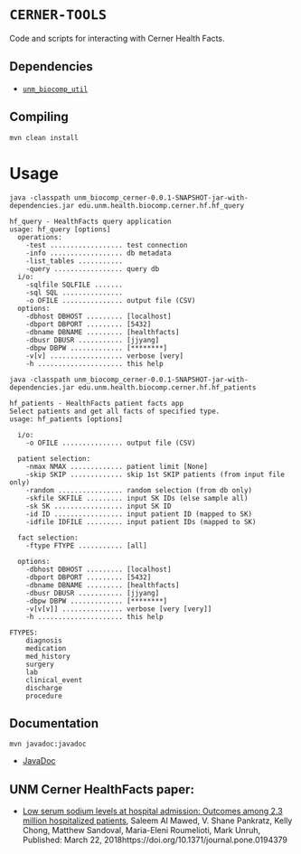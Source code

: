 # `CERNER-TOOLS`

Code and scripts for interacting with Cerner Health Facts.

## Dependencies

 * [`unm_biocomp_util`](https://github.com/unmtransinfo/unm_biocomp_util)

## Compiling

```
mvn clean install
```

# Usage

```
java -classpath unm_biocomp_cerner-0.0.1-SNAPSHOT-jar-with-dependencies.jar edu.unm.health.biocomp.cerner.hf.hf_query

hf_query - HealthFacts query application
usage: hf_query [options]
  operations:
    -test .................. test connection
    -info .................. db metadata
    -list_tables ........... 
    -query ................. query db
  i/o:
    -sqlfile SQLFILE ....... 
    -sql SQL ............... 
    -o OFILE ............... output file (CSV)
  options:
    -dbhost DBHOST ......... [localhost]
    -dbport DBPORT ......... [5432] 
    -dbname DBNAME ......... [healthfacts] 
    -dbusr DBUSR ........... [jjyang] 
    -dbpw DBPW ............. [********]
    -v[v] .................. verbose [very]
    -h ..................... this help
```

```
java -classpath unm_biocomp_cerner-0.0.1-SNAPSHOT-jar-with-dependencies.jar edu.unm.health.biocomp.cerner.hf.hf_patients

hf_patients - HealthFacts patient facts app
Select patients and get all facts of specified type.
usage: hf_patients [options]

  i/o:
    -o OFILE ............... output file (CSV)

  patient selection:
    -nmax NMAX ............. patient limit [None]
    -skip SKIP ............. skip 1st SKIP patients (from input file only)
    -random ................ random selection (from db only)
    -skfile SKFILE ......... input SK IDs (else sample all)
    -sk SK ................. input SK ID
    -id ID ................. input patient ID (mapped to SK)
    -idfile IDFILE ......... input patient IDs (mapped to SK)

  fact selection:
    -ftype FTYPE ........... [all]

  options:
    -dbhost DBHOST ......... [localhost]
    -dbport DBPORT ......... [5432] 
    -dbname DBNAME ......... [healthfacts] 
    -dbusr DBUSR ........... [jjyang] 
    -dbpw DBPW ............. [********]
    -v[v[v]] ............... verbose [very [very]]
    -h ..................... this help

FTYPES:
	diagnosis
	medication
	med_history
	surgery
	lab
	clinical_event
	discharge
	procedure
```

## Documentation

```
mvn javadoc:javadoc
```

 * [JavaDoc](doc/javadoc/)

## UNM Cerner HealthFacts paper:

*  [Low serum sodium levels at hospital admission: Outcomes among 2.3 million hospitalized patients](https://journals.plos.org/plosone/article/comments?id=10.1371/journal.pone.0194379), Saleem Al Mawed, V. Shane Pankratz, Kelly Chong, Matthew Sandoval, Maria-Eleni Roumelioti, Mark Unruh, Published: March 22, 2018https://doi.org/10.1371/journal.pone.0194379
